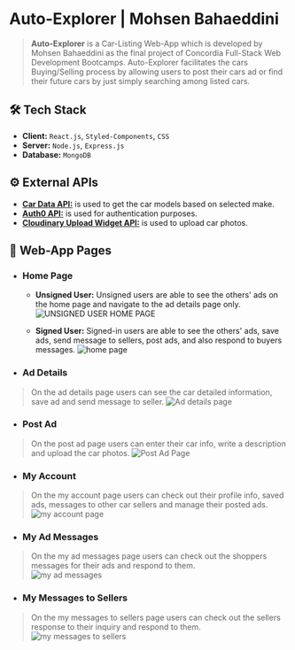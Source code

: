 # Auto-Explorer | Mohsen Bahaeddini
> __Auto-Explorer__ is a Car-Listing Web-App which is developed by Mohsen Bahaeddini as the final project of Concordia Full-Stack Web Development Bootcamps. Auto-Explorer facilitates the cars Buying/Selling process by allowing users to post their cars ad or find their future cars by just simply searching among listed cars. 

## :hammer_and_wrench: Tech Stack
- __Client:__ `React.js`, `Styled-Components`, `CSS`
- __Server:__ `Node.js`, `Express.js`
- __Database:__ `MongoDB`

## :gear: External APIs
- **[Car Data API:](https://rapidapi.com/principalapis/api/car-data/)** is used to get the car models based on selected make.
- **[Auth0 API:](https://auth0.com/docs/api/authentication)** is used for authentication purposes.
- **[Cloudinary Upload Widget API:](https://cloudinary.com/documentation/upload_widget_reference)** is used to upload car photos.


## :large_orange_diamond: Web-App Pages

- ### Home Page
   - __Unsigned User:__ Unsigned users are able to see the others' ads on the home page and navigate to the ad details page only.
   ![UNSIGNED USER HOME PAGE](https://user-images.githubusercontent.com/91036770/175698822-30c4ecbb-8224-4ed4-93f1-940ded0a7349.jpg)

   - __Signed User:__ Signed-in users are able to see the others' ads, save ads, send message to sellers, post ads, and also respond to buyers messages.
       ![home page](https://user-images.githubusercontent.com/91036770/175698524-65c34b03-02af-4af2-bb73-6d38ba084d32.jpg)


- ### Ad Details
> On the ad details page users can see the car detailed information, save ad and send message to seller.
![Ad details page](https://user-images.githubusercontent.com/91036770/175696548-7a7345a4-7332-405e-98a6-c70c7549ff88.jpg)

- ### Post Ad
> On the post ad page users can enter their car info, write a description and upload the car photos.
![Post Ad Page](https://user-images.githubusercontent.com/91036770/175697037-5d82074b-3cc9-4803-b253-f73c70f1932b.jpg)


- ### My Account
> On the my account page users can check out their profile info, saved ads, messages to other car sellers and manage their posted ads.  
![my account page](https://user-images.githubusercontent.com/91036770/175699203-ceaecb2e-a1dc-4c6d-bc31-65cb0c742730.jpg)

- ### My Ad Messages
> On the my ad messages page users can check out the shoppers messages for their ads and respond to them.  
![my ad messages](https://user-images.githubusercontent.com/91036770/175699376-fca17b67-3dad-4003-82fd-13420bd6155b.jpg)

- ### My Messages to Sellers
> On the my messages to sellers page users can check out the sellers response to their inquiry and respond to them.  
![my messages to sellers](https://user-images.githubusercontent.com/91036770/175709237-be07e2a2-8288-41ca-ac6c-679f06451bef.jpg)

